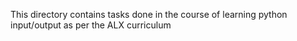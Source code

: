 This directory contains tasks done in the course of learning python input/output as per the ALX curriculum
